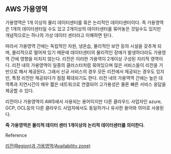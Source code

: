 ## AWS 가용영역

가용영역은 1개 이상의 물리 데이터센터를 묶은 논리적인 데이터센터이다. 즉 가용영역은 1개의 데이터센터일 수도 있고 2개이상의 데이터센터를 묶어놓은 것일수도 있지만 개념적으로는 하나의 가상 데이터 센터라고 이해하면 된다.

따라서 가용영역 간에는 독립적인 자원, 냉온습, 물리적인 보안 등의 시설을 갖추게 되며, 물리적으로 떨어져 있기 때문에 데이터센터의 물리적인 장애가 발생하더라도 가용영역 간에 영향을 미치지 않는다.
리전은 이러한 가용역이 2개이상 구성된 지리적 영역이다.
리전 내의 가용영역이 일종의 클러스터처럼 묶여있으며 많은 서비스들이 리전을 기반으로 해서 제공된다. 그래서 신규 서비스의 경우 모든 리전에서 제공되는 경우도 있지만, 특정 리전만 제공되다가 점점 확대되기도 한다. 리전 내의 가용역역 간에는 높은 대역폭과 지연시간이 매우 짧은 네트워크로 연결되어 고가용성은 물론 빠른 서비스 응답을 제공할 수 있다.

리전이나 가용영역이 AWS에서 사용되는 용어이지만 다른 클라우드 사업자인 azure, GCP, OCL등의 다른 클라우드 사업자에서도 동일하거나 유사한 용어와 의미로 사용된다.

**즉 가용영역은 물리적 데이터 센터 1개이상의 논리적 데이터센터를 의미한다.**

Reference

[리전(Region)과 가용영역(Availability zone)](https://zigispace.net/1116)
